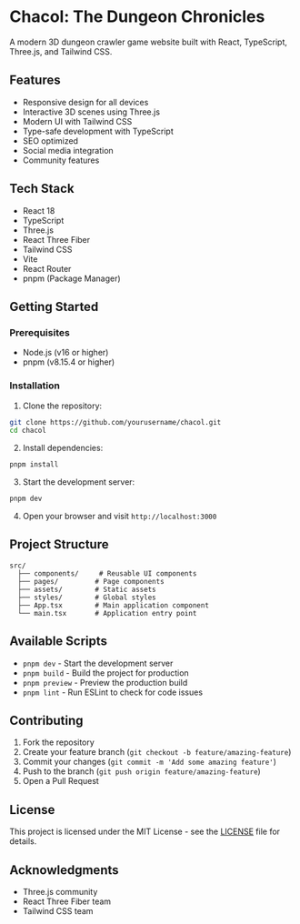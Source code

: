 # Chacol: The Dungeon Chronicles

A modern 3D dungeon crawler game website built with React, TypeScript, Three.js, and Tailwind CSS.

## Features

- Responsive design for all devices
- Interactive 3D scenes using Three.js
- Modern UI with Tailwind CSS
- Type-safe development with TypeScript
- SEO optimized
- Social media integration
- Community features

## Tech Stack

- React 18
- TypeScript
- Three.js
- React Three Fiber
- Tailwind CSS
- Vite
- React Router
- pnpm (Package Manager)

## Getting Started

### Prerequisites

- Node.js (v16 or higher)
- pnpm (v8.15.4 or higher)

### Installation

1. Clone the repository:
```bash
git clone https://github.com/yourusername/chacol.git
cd chacol
```

2. Install dependencies:
```bash
pnpm install
```

3. Start the development server:
```bash
pnpm dev
```

4. Open your browser and visit `http://localhost:3000`

## Project Structure

```
src/
  ├── components/     # Reusable UI components
  ├── pages/         # Page components
  ├── assets/        # Static assets
  ├── styles/        # Global styles
  ├── App.tsx        # Main application component
  └── main.tsx       # Application entry point
```

## Available Scripts

- `pnpm dev` - Start the development server
- `pnpm build` - Build the project for production
- `pnpm preview` - Preview the production build
- `pnpm lint` - Run ESLint to check for code issues

## Contributing

1. Fork the repository
2. Create your feature branch (`git checkout -b feature/amazing-feature`)
3. Commit your changes (`git commit -m 'Add some amazing feature'`)
4. Push to the branch (`git push origin feature/amazing-feature`)
5. Open a Pull Request

## License

This project is licensed under the MIT License - see the [LICENSE](LICENSE) file for details.

## Acknowledgments

- Three.js community
- React Three Fiber team
- Tailwind CSS team 
